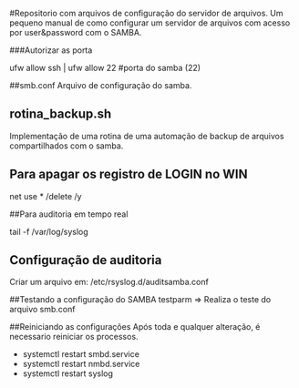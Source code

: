 #Repositorio com arquivos de configuração do servidor de arquivos.
Um pequeno manual de como configurar um servidor de arquivos com acesso por user&password com o SAMBA.

###Autorizar as porta

ufw allow ssh | ufw allow 22 #porta do samba (22)


##smb.conf
Arquivo de configuração do samba.

## rotina_backup.sh
Implementação de uma rotina de uma automação de backup de arquivos compartilhados com o samba.


## Para apagar os registro de LOGIN no WIN

net use * /delete /y


##Para auditoria em tempo real

tail -f /var/log/syslog

## Configuração de auditoria
Criar um arquivo em: /etc/rsyslog.d/auditsamba.conf

##Testando a configuração do SAMBA
testparm => Realiza o teste do arquivo smb.conf

##Reiniciando as configurações
Após toda e qualquer alteração, é necessario reiniciar os processos.

* systemctl restart smbd.service 
* systemctl restart nmbd.service
* systemctl restart syslog
